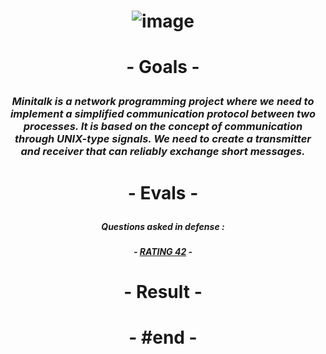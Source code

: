 # <p align="center"> ![image](https://github.com/ChrstphrChevalier/42Lausanne/assets/146819291/7fe621a6-bb07-4a46-b002-c3f85e41d3d6) </p>

# <p align="center"> - Goals - </p>

### <p align="center"> *Minitalk is a network programming project where we need to implement a simplified communication protocol between two processes. It is based on the concept of communication through UNIX-type signals. We need to create a transmitter and receiver that can reliably exchange short messages.* </p>

# <p align="center"> - Evals - </p>

##### <p align="center"> *Questions asked in defense :* </p>

##### <p align="center"> - [RATING 42](https://rphlr.github.io/42-Evals/Cursus/Minitalk/) - </p>

# <p align="center"> - Result - </p>

# <p align="center">  </p>

# <p align="center"> - #end - </p>
